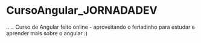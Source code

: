 # CursoAngular_JORNADADEV
..
..
Curso de Angular feito online - aproveitando o feriadinho para estudar e aprender mais sobre o angular :) 
